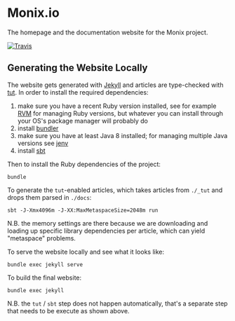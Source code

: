 # Monix.io

The homepage and the documentation website for the Monix project.

[![Travis](https://img.shields.io/travis/monix/monix.io.svg)](https://travis-ci.org/monix/monix.io)

## Generating the Website Locally

The website gets generated with [Jekyll](https://jekyllrb.com/) and articles are type-checked with [tut](https://github.com/tpolecat/tut). In order to install the required dependencies:

1. make sure you have a recent Ruby version installed, see for example [RVM](https://rvm.io/) for managing Ruby versions, but whatever you can install through your OS's package manager will probably do
2. install [bundler](https://bundler.io/)
3. make sure you have at least Java 8 installed; for managing multiple Java versions see [jenv](http://www.jenv.be/)
4. install [sbt](https://www.scala-sbt.org/)

Then to install the Ruby dependencies of the project:

```
bundle
```

To generate the `tut`-enabled articles, which takes articles from `./_tut` and drops them parsed in `./docs`:

```
sbt -J-Xmx4096m -J-XX:MaxMetaspaceSize=2048m run
```

N.B. the memory settings are there because we are downloading and loading up specific library dependencies per article, which can yield "metaspace" problems.

To serve the website locally and see what it looks like:

```
bundle exec jekyll serve
```

To build the final website:

```
bundle exec jekyll
```

N.B. the `tut` / `sbt` step does not happen automatically, that's a separate step that needs to be execute as shown above.
